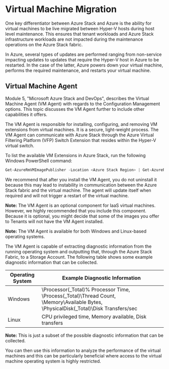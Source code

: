 # Virtual Machine Migration

One key differentiator between Azure Stack and Azure is the ability for virtual machines to be live migrated between Hyper-V hosts during host level maintenance. This ensures that tenant workloads and Azure Stack infrastructure workloads are not impacted during the maintenance operations on the Azure Stack fabric.

In Azure, several types of updates are performed ranging from non-service impacting updates to updates that require the Hyper-V host in Azure to be restarted. In the case of the latter, Azure powers down your virtual machine, performs the required maintenance, and restarts your virtual machine.

## Virtual Machine Agent

Module 5, "Microsoft Azure Stack and DevOps", describes the Virtual Machine Agent (VM Agent) with regards to the Configuration Management options. This topic discusses the VM Agent further to include other capabilities it offers.

The VM Agent is responsible for installing, configuring, and removing VM extensions from virtual machines. It is a secure, light-weight process. The VM Agent can communicate with Azure Stack through the Azure Virtual Filtering Platform (VFP) Switch Extension that resides within the Hyper-V virtual switch.

To list the available VM Extensions in Azure Stack, run the following Windows PowerShell command:

```PowerShell
Get-AzureRmVMImagePublisher -Location <Azure Stack Region> | Get-AzureRmVMExtensionImageType | Get-AzureRmVMExtensionImage | Select PublisherName,Type,Version | FT -AutoSize
```

We recommend that after you install the VM Agent, you do not uninstall it because this may lead to instability in communication between the Azure Stack fabric and the virtual machine. The agent will update itself when required and will not trigger a restart of the virtual machine.

**Note:** The VM Agent is an optional component for IaaS virtual machines. However, we highly recommended that you include this component. Because it is optional, you might decide that some of the images you offer to Tenants will not have the VM Agent installed.

**Note:** The VM Agent is available for both Windows and Linux-based operating systems.

The VM Agent is capable of extracting diagnostic information from the running operating system and outputting that, through the Azure Stack Fabric, to a Storage Account. The following table shows some example diagnostic information that can be collected.

|Operating System|Example Diagnostic Information|
|---------|---------|
|Windows|\Processor(_Total)% Processor Time, \Process(_Total)\Thread Count, \Memory\Available Bytes, \PhysicalDisk(_Total)\Disk Transfers/sec|
|Linux|CPU privileged time, Memory available, Disk transfers|

**Note:** This is just a subset of the possible diagnostic information that can be collected.

You can then use this information to analyze the performance of the virtual machines and this can be particularly beneficial where access to the virtual machine operating system is highly restricted.